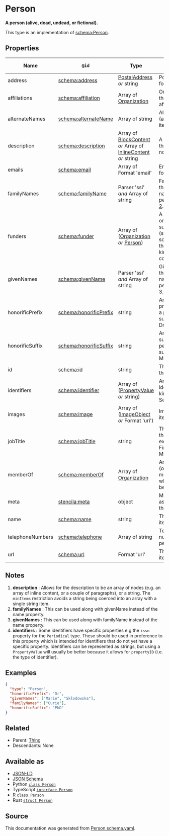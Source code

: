 # Person

**A person (alive, dead, undead, or fictional).**

This type is an implementation of [schema:Person](https://schema.org/Person).

## Properties

| Name             | `@id`                                                        | Type                                                                                                 | Description                                                                                              | Inherited from      |
| ---------------- | ------------------------------------------------------------ | ---------------------------------------------------------------------------------------------------- | -------------------------------------------------------------------------------------------------------- | ------------------- |
| address          | [schema:address](https://schema.org/address)                 | [PostalAddress](PostalAddress.md) _or_ string                                                        | Postal address for the person.                                                                           | [Person](Person.md) |
| affiliations     | [schema:affiliation](https://schema.org/affiliation)         | Array of [Organization](Organization.md)                                                             | Organizations that the person is affiliated with.                                                        | [Person](Person.md) |
| alternateNames   | [schema:alternateName](https://schema.org/alternateName)     | Array of string                                                                                      | Alternate names (aliases) for the item.                                                                  | [Thing](Thing.md)   |
| description      | [schema:description](https://schema.org/description)         | Array of [BlockContent](BlockContent.md) _or_ Array of [InlineContent](InlineContent.md) _or_ string | A description of the item. See note [1](#notes).                                                         | [Thing](Thing.md)   |
| emails           | [schema:email](https://schema.org/email)                     | Array of Format 'email'                                                                              | Email addresses for the person.                                                                          | [Person](Person.md) |
| familyNames      | [schema:familyName](https://schema.org/familyName)           | Parser 'ssi' _and_ Array of string                                                                   | Family name. In the U.S., the last name of a person. See note [2](#notes).                               | [Person](Person.md) |
| funders          | [schema:funder](https://schema.org/funder)                   | Array of ([Organization](Organization.md) _or_ [Person](Person.md))                                  | A person or organization that supports (sponsors) something through some kind of financial contribution. | [Person](Person.md) |
| givenNames       | [schema:givenName](https://schema.org/givenName)             | Parser 'ssi' _and_ Array of string                                                                   | Given name. In the U.S., the first name of a person. See note [3](#notes).                               | [Person](Person.md) |
| honorificPrefix  | [schema:honorificPrefix](https://schema.org/honorificPrefix) | string                                                                                               | An honorific prefix preceding a person's name such as Dr/Mrs/Mr.                                         | [Person](Person.md) |
| honorificSuffix  | [schema:honorificSuffix](https://schema.org/honorificSuffix) | string                                                                                               | An honorific suffix after a person's name such as MD/PhD/MSCSW.                                          | [Person](Person.md) |
| id               | [schema:id](https://schema.org/id)                           | string                                                                                               | The identifier for this item.                                                                            | [Entity](Entity.md) |
| identifiers      | [schema:identifier](https://schema.org/identifier)           | Array of ([PropertyValue](PropertyValue.md) _or_ string)                                             | Any kind of identifier for any kind of Thing. See note [4](#notes).                                      | [Thing](Thing.md)   |
| images           | [schema:image](https://schema.org/image)                     | Array of ([ImageObject](ImageObject.md) _or_ Format 'uri')                                           | Images of the item.                                                                                      | [Thing](Thing.md)   |
| jobTitle         | [schema:jobTitle](https://schema.org/jobTitle)               | string                                                                                               | The job title of the person (for example, Financial Manager).                                            | [Person](Person.md) |
| memberOf         | [schema:memberOf](https://schema.org/memberOf)               | Array of [Organization](Organization.md)                                                             | An organization (or program membership) to which this person belongs.                                    | [Person](Person.md) |
| meta             | [stencila:meta](https://schema.stenci.la/meta.jsonld)        | object                                                                                               | Metadata associated with this item.                                                                      | [Entity](Entity.md) |
| name             | [schema:name](https://schema.org/name)                       | string                                                                                               | The name of the item.                                                                                    | [Thing](Thing.md)   |
| telephoneNumbers | [schema:telephone](https://schema.org/telephone)             | Array of string                                                                                      | Telephone numbers for the person.                                                                        | [Person](Person.md) |
| url              | [schema:url](https://schema.org/url)                         | Format 'uri'                                                                                         | The URL of the item.                                                                                     | [Thing](Thing.md)   |

## Notes

1. **description** : Allows for the description to be an array of nodes (e.g. an array of inline content, or a couple of paragraphs), or a string. The `minItems` restriction avoids a string being coerced into an array with a single string item.
2. **familyNames** : This can be used along with givenName instead of the name property.
3. **givenNames** : This can be used along with familyName instead of the name property.
4. **identifiers** : Some identifiers have specific properties e.g the `issn` property for the `Periodical` type. These should be used in preference to this property which is intended for identifiers that do not yet have a specific property. Identifiers can be represented as strings, but using a `PropertyValue` will usually be better because it allows for `propertyID` (i.e. the type of identifier).

## Examples

```json
{
  "type": "Person",
  "honorificPrefix": "Dr",
  "givenNames": ["Marie", "Skłodowska"],
  "familyNames": ["Curie"],
  "honorificSuffix": "PhD"
}
```

## Related

- Parent: [Thing](Thing.md)
- Descendants: None

## Available as

- [JSON-LD](https://schema.stenci.la/Person.jsonld)
- [JSON Schema](https://schema.stenci.la/v1/Person.schema.json)
- Python [`class Person`](https://stencila.github.io/schema/python/docs/types.html#schema.types.Person)
- TypeScript [`interface Person`](https://stencila.github.io/schema/ts/docs/interfaces/person.html)
- R [`class Person`](https://cran.r-project.org/web/packages/stencilaschema/stencilaschema.pdf)
- Rust [`struct Person`](https://docs.rs/stencila-schema/latest/stencila_schema/struct.Person.html)

## Source

This documentation was generated from [Person.schema.yaml](https://github.com/stencila/stencila/blob/master/schema/Person.schema.yaml).
